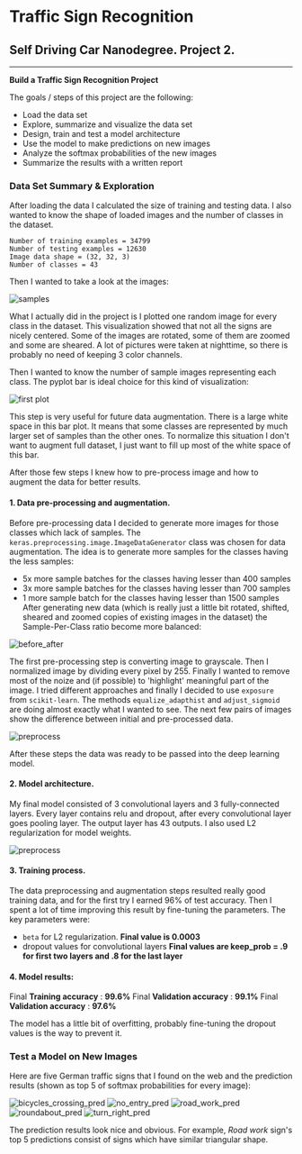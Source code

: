 # **Traffic Sign Recognition** 

## Self Driving Car Nanodegree. Project 2.

---

**Build a Traffic Sign Recognition Project**

The goals / steps of this project are the following:
* Load the data set 
* Explore, summarize and visualize the data set
* Design, train and test a model architecture
* Use the model to make predictions on new images
* Analyze the softmax probabilities of the new images
* Summarize the results with a written report

### Data Set Summary & Exploration

After loading the data I calculated the size of training and testing data. I also wanted to know the shape of loaded images and the number of classes in the dataset.

```
Number of training examples = 34799
Number of testing examples = 12630
Image data shape = (32, 32, 3)
Number of classes = 43
```

Then I wanted to take a look at the images:

![samples](/examples/samples.jpg)

What I actually did in the project is I plotted one random image for every class in the dataset. This visualization showed that not all the signs are nicely centered. Some of the images are rotated, some of them are zoomed and some are sheared. A lot of pictures were taken at nighttime, so there is probably no need of keeping 3 color channels. 

Then I wanted to know the number of sample images representing each class. The pyplot bar is ideal choice for this kind of visualization:

![first plot](/examples/first_plot.jpg)

This step is very useful for future data augmentation. There is a large white space in this bar plot. It means that some classes are represented by much larger set of samples than the other ones. To normalize this situation I don't want to augment full dataset, I just want to fill up most of the white space of this bar.

After those few steps I knew how to pre-process image and how to augment the data for better results.

#### 1. Data pre-processing and augmentation.
Before pre-processing data I decided to generate more images for those classes which lack of samples. 
The `keras.preprocessing.image.ImageDataGenerator` class was chosen for data augmentation.
The idea is to generate more samples for the classes having the less samples:
- 5x more sample batches for the classes having lesser than 400 samples
- 3x more sample batches for the classes having lesser than 700 samples
- 1 more sample batch for the classes having lesser than 1500 samples
After generating new data (which is really just a little bit rotated, shifted, sheared and zoomed copies of existing images in the dataset) the Sample-Per-Class ratio become more balanced:

![before_after](/examples/before_after.jpg)


The first pre-processing step is converting image to grayscale. 
Then I normalized image by dividing every pixel by 255.
Finally I wanted to remove most of the noize and (if possible) to 'highlight' meaningful part of the image. I tried different approaches and finally I decided to use `exposure` from `scikit-learn`. The methods `equalize_adapthist` and `adjust_sigmoid` are doing almost exactly what I wanted to see. 
The next few pairs of images show the difference between initial and pre-processed data.

![preprocess](/examples/preprocess.jpg)

After these steps the data was ready to be passed into the deep learning model.

#### 2. Model architecture.

My final model consisted of 3 convolutional layers and 3 fully-connected layers. Every layer contains relu and dropout, after every convolutional layer goes pooling layer. The output layer has 43 outputs. I also used L2 regularization for model weights.

![preprocess](/examples/model.jpg)

#### 3. Training process.

The data preprocessing and augmentation steps resulted really good training data, and for the first try I earned 96% of test accuracy. Then I spent a lot of time improving this result by fine-tuning the parameters.
The key parameters were:
- `beta` for L2 regularization. **Final value is 0.0003**
- dropout values for convolutional layers **Final values are keep_prob = .9 for first two layers and .8 for the last layer**

#### 4. Model results:

Final **Training accuracy** : **99.6%**
Final **Validation accuracy** : **99.1%**
Final **Validation accuracy** : **97.6%**

The model has a little bit of overfitting, probably fine-tuning the dropout values is the way to prevent it.

### Test a Model on New Images

Here are five German traffic signs that I found on the web and the prediction results (shown as top 5 of softmax probabilities for every image):

![bicycles_crossing_pred](/examples/bicycles_crossing_pred.jpg)
![no_entry_pred](/examples/no_entry_pred.jpg)
![road_work_pred](/examples/road_work_pred.jpg)
![roundabout_pred](/examples/roundabout_pred.jpg)
![turn_right_pred](/examples/turn_right_pred.jpg)

The prediction results look nice and obvious. 
For example, *Road work* sign's top 5 predictions consist of signs which have similar triangular shape.

